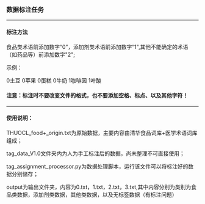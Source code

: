 ### 数据标注任务

------

#### 标注方法

食品类术语前添加数字“0”，添加剂类术语前添加数字“1",其他不能确定的术语（如药品等）前添加数字"2";

示例：

0土豆	
0苹果	
0蛋糕	
0牛奶	
1咖啡因
1叶酸



#### 注意：标注时不要改变文件的格式，也不要添加空格、标点、以及其他字符！

-----

#### 使用说明：

THUOCL_food+_origin.txt为原始数据，主要内容由清华食品词库+医学术语词库组成；

tag_data_V1.0文件夹内为人为手工标注后的数据，尚未整理不可直接使用；

tag_assignment_processor.py为数据处理脚本，运行该文件可以将标注好的数据分别储存；

output为输出文件夹，内容为0.txt，1.txt，2.txt，3.txt,其中内容分别为类别为食品类数据，添加剂类数据，其他类数据，以及无标签数据（有标注问题）

